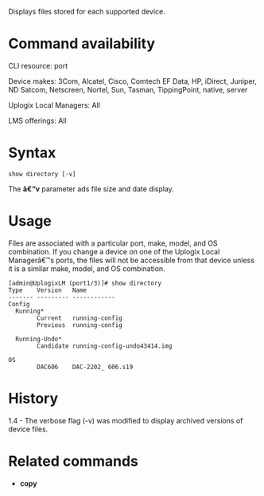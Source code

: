 <!-- 5.4 -->

Displays files stored for each supported device.

# Command availability

CLI resource: port

Device makes: 3Com, Alcatel, Cisco, Comtech EF Data, HP, iDirect, Juniper, ND Satcom, Netscreen, Nortel, Sun, Tasman, TippingPoint, native, server

Uplogix Local Managers: All

LMS offerings: All

# Syntax 

```
show directory [-v]
```

The **â€“v** parameter ads file size and date display.

# Usage 

Files are associated with a particular port, make, model, and OS combination. If you change a device on one of the Uplogix Local Managerâ€™s ports, the files will not be accessible from that device unless it is a similar make, model, and OS combination.

```
[admin@UplogixLM (port1/3)]# show directory
Type    Version   Name
------- --------- ------------
Config
  Running*
        Current   running-config
        Previous  running-config

  Running-Undo*
        Candidate running-config-undo43414.img

OS
        DAC606    DAC-2202_ 606.s19
```

# History 

1.4 - The verbose flag (-v) was modified to display archived versions of device files.

# Related commands 

- **copy**
